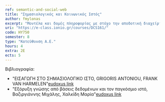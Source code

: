 ```yaml
---
ref: semantic-and-social-web
title: "Σημασιολογικός και Κοινωνικός Ιστός"
author: fmylonas
excerpt: "Μοντέλα και δομές πληροφορίας με στόχο την αποδοτική διαχείριση δεδομένων του Παγκόσμιου Ιστού. Οργάνωση πληροφορίας στον Παγκόσμιο Ιστό: semantics, οντολογίες και γλώσσες σημασιολογίας (RDF, OWL). Η γλώσσα ερωτημάτων SPARQL. Ανοικτά Διασυνδεδεμένα Δεδομένα. Επεξεργασία chat text, text analytics, text mining και web sentiment analysis. Επεξεργασία δεδομένων από κοινωνικά δίκτυα. Τεχνολογίες Web 2.0 και μηχανές αναζήτησης Ιστού."
uri: "https://e-class.ionio.gr/courses/DCS161/"
code: ΗΥ750
semester: 8
type: "Κατεύθυνση Α.Ε."
hours: 4
extra: 2Ε
ects: 5
---
```



Βιβλιογραφία: 
  - "ΕΙΣΑΓΩΓΗ ΣΤΟ ΣΗΜΑΣΙΟΛΟΓΙΚΟ ΙΣΤΟ, GRIGORIS ANTONIOU, FRANK VAN HARMELEN"[eudoxus link](https://service.eudoxus.gr/search/#a/id:13705/0)
  - "Εξόρυξη γνώσης από βάσεις δεδομένων και τον παγκόσμιο ιστό, Βαζιργιάννης Μιχάλης, Χαλκίδη Μαρία"[eudoxus link](https://service.eudoxus.gr/search/#a/id:31391/0)
  
  
